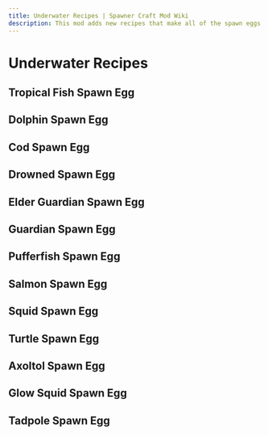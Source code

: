 ```yaml
---
title: Underwater Recipes | Spawner Craft Mod Wiki
description: This mod adds new recipes that make all of the spawn eggs craftable. Use the eggs to customize your mob spawner!
---
```


# Underwater Recipes

## Tropical Fish Spawn Egg

<ShapedRecipe
a1="" b1="tropical_fish" c1=""
a2="water_bucket" b2="egg" c2="water_bucket"
a3="" b3="gold_ingot" c3=""
output="tropical_fish_spawn_egg"/>

## Dolphin Spawn Egg

<ShapedRecipe
a1="" b1="diamond" c1=""
a2="water_bucket" b2="egg" c2="water_bucket"
a3="" b3="gold_ingot" c3=""
output="dolphin_spawn_egg"/>

## Cod Spawn Egg

<ShapedRecipe
a1="" b1="cod" c1=""
a2="water_bucket" b2="egg" c2="water_bucket"
a3="" b3="gold_ingot" c3=""
output="cod_spawn_egg"/>

## Drowned Spawn Egg

<ShapedRecipe
a1="" b1="water_bucket" c1=""
a2="water_bucket" b2="zombie_spawn_egg" c2="water_bucket"
a3="" b3="gold_ingot" c3=""
output="drowned_spawn_egg"/>

## Elder Guardian Spawn Egg

<ShapedRecipe
a1="" b1="sponge" c1=""
a2="water_bucket" b2="egg" c2="water_bucket"
a3="" b3="gold_ingot" c3=""
output="elder_guardian_spawn_egg"/>

## Guardian Spawn Egg

<ShapedRecipe
a1="" b1="prismarine_shard" c1=""
a2="water_bucket" b2="egg" c2="water_bucket"
a3="" b3="gold_ingot" c3=""
output="guardian_spawn_egg"/>

## Pufferfish Spawn Egg

<ShapedRecipe
a1="" b1="pufferfish" c1=""
a2="water_bucket" b2="egg" c2="water_bucket"
a3="" b3="gold_ingot" c3=""
output="pufferfish_spawn_egg"/>

## Salmon Spawn Egg

<ShapedRecipe
a1="" b1="salmon" c1=""
a2="water_bucket" b2="egg" c2="water_bucket"
a3="" b3="gold_ingot" c3=""
output="salmon_spawn_egg"/>

## Squid Spawn Egg

<ShapedRecipe
a1="" b1="ink_sac" c1=""
a2="water_bucket" b2="egg" c2="water_bucket"
a3="" b3="gold_ingot" c3=""
output="squid_spawn_egg"/>

## Turtle Spawn Egg

<ShapedRecipe
a1="" b1="turtle_egg" c1=""
a2="water_bucket" b2="egg" c2="water_bucket"
a3="" b3="gold_ingot" c3=""
output="turtle_spawn_egg"/>

## Axoltol Spawn Egg

<ShapedRecipe
a1="" b1="tropical_fish_spawn_egg" c1=""
a2="water_bucket" b2="egg" c2="water_bucket"
a3="" b3="gold_ingot" c3=""
output="axolotl_spawn_egg"/>

## Glow Squid Spawn Egg

<ShapedRecipe
a1="" b1="glow_ink_sac" c1=""
a2="water_bucket" b2="egg" c2="water_bucket"
a3="" b3="gold_ingot" c3=""
output="glow_squid_spawn_egg"/>

## Tadpole Spawn Egg

<ShapedRecipe
a1="" b1="tadpole_bucket" c1=""
a2="water_bucket" b2="egg" c2="water_bucket"
a3="" b3="gold_ingot" c3=""
output="tadpole_spawn_egg"/>
